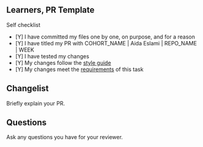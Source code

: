 <!--



London | ITP-May-2025 | Aida Eslami | Module-Onboarding | Week1 


-->

## Learners, PR Template

Self checklist

- [Y] I have committed my files one by one, on purpose, and for a reason
- [Y] I have titled my PR with COHORT_NAME | Aida Eslami  | REPO_NAME | WEEK 
- [Y] I have tested my changes
- [Y] My changes follow the [style guide](https://curriculum.codeyourfuture.io/guides/reviewing/style-guide/)
- [Y] My changes meet the [requirements](./README.md) of this task

## Changelist

Briefly explain your PR.

## Questions

Ask any questions you have for your reviewer.
